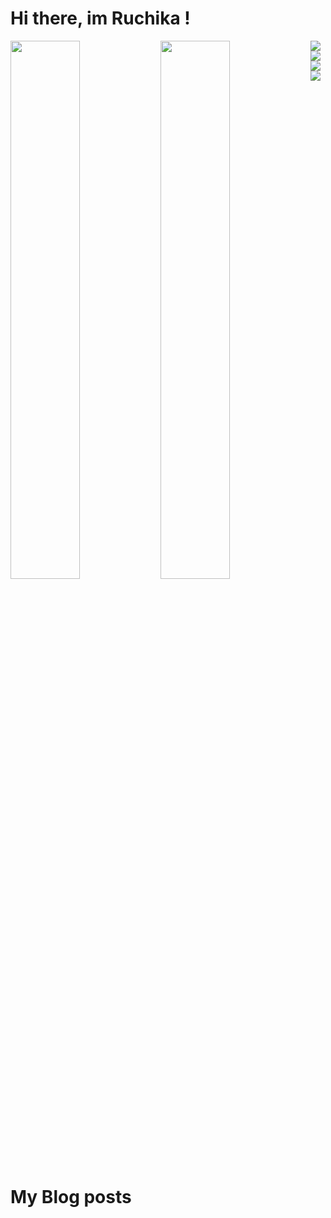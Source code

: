 # Hi there, im Ruchika !
<img align="left" width="47%" src="https://github-readme-stats.vercel.app/api?username=bharatiruchika&show_icons=true&theme=radical"/>
<img align="left" width="47%" src="https://github-readme-stats.vercel.app/api/top-langs/?username=bharatiruchika&layout=compact"/>
<img align="left" src="https://img.shields.io/badge/node.js-6DA55F?style=for-the-badge&logo=node.js&logoColor=white">
<img align="left" src="https://img.shields.io/badge/react-%2320232a.svg?style=for-the-badge&logo=react&logoColor=%2361DAFB">
<img align="left" src="https://img.shields.io/badge/redux-%23593d88.svg?style=for-the-badge&logo=redux&logoColor=white">
<img align="left" src="https://img.shields.io/badge/javascript-%23323330.svg?style=for-the-badge&logo=javascript&logoColor=%23F7DF1E">

# My Blog posts
   <!-- BLOG-POST-LIST:START -->
   <!-- BLOG-POST-LIST:END -->
